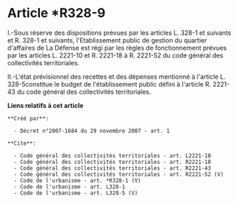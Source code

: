 # Article *R328-9

I.-Sous réserve des dispositions prévues par les articles L. 328-1 et suivants et R. 328-1 et suivants, l'Etablissement
public de gestion du quartier d'affaires de La Défense est régi par les règles de fonctionnement prévues par les articles L.
2221-10 et R. 2221-18 à R. 2221-52 du code général des collectivités territoriales. 

II.-L'état prévisionnel des recettes et des dépenses mentionné à l'article L. 328-5constitue le budget de l'établissement
public défini à l'article R. 2221-43 du code général des collectivités territoriales.

**Liens relatifs à cet article**

	**Créé par**:

	  - Décret n°2007-1684 du 29 novembre 2007 - art. 1

	**Cite**:

	  - Code général des collectivités territoriales - art. L2221-10
	  - Code général des collectivités territoriales - art. R2221-18
	  - Code général des collectivités territoriales - art. R2221-43
	  - Code général des collectivités territoriales - art. R2221-52 (V)
	  - Code de l'urbanisme - art. *R328-1 (V)
	  - Code de l'urbanisme - art. L328-1
	  - Code de l'urbanisme - art. L328-5 (V)
